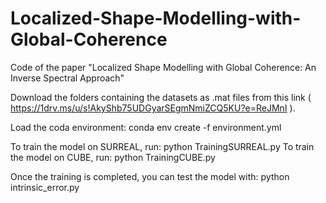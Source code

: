 # Localized-Shape-Modelling-with-Global-Coherence
Code of the paper "Localized Shape Modelling with Global Coherence: An Inverse Spectral Approach"

Download the folders containing the datasets as .mat files from this link ( https://1drv.ms/u/s!AkyShb75UDGyarSEgmNmiZCQ5KU?e=ReJMnI ).

Load the coda environment: conda env create -f environment.yml

To train the model on SURREAL, run: python TrainingSURREAL.py
To train the model on CUBE, run: python TrainingCUBE.py

Once the training is completed, you can test the model with: python intrinsic_error.py